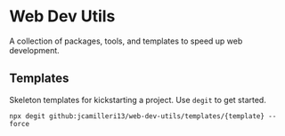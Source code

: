 # Web Dev Utils #
A collection of packages, tools, and templates to speed up web development.

## Templates ##
Skeleton templates for kickstarting a project. Use `degit` to get started.

`npx degit github:jcamilleri13/web-dev-utils/templates/{template} --force`
